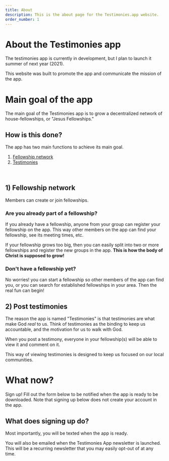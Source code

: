 ```yaml
---
title: About
description: This is the about page for the Testimonies.app website.
order_number: 1
---
```



# About the Testimonies app

The testimonies app is currently in development, but I plan to launch it summer of next year (2021).

This website was built to promote the app and communicate the mission of the app.

# Main goal of the app

The main goal of the Testimonies app is to grow a decentralized network of house-fellowships, or "Jesus Fellowships."

## How is this done?

The app has two main functions to achieve its main goal.

1. [Fellowship network](#1-fellowship-network)
2. [Testimonies](#2-post-testimonies)

<br />

## 1) Fellowship network

Members can create or join fellowships.

### Are you already part of a fellowship?

If you already have a fellowship, anyone from your group can register your fellowship on the app. This way other members on the app can find your fellowship, see its meeting times, etc.

If your fellowship grows too big, then you can easily split into two or more fellowships and register the new groups in the app. **This is how the body of Christ is supposed to grow!**

### Don't have a fellowship yet?

No worries! you can start a fellowship so other members of the app can find you, or you can search for established fellowships in your area. Then the real fun can begin!

## 2) Post testimonies

The reason the app is named "Testimonies" is that testimonies are what make God *real* to us. Think of testimonies as the binding to keep us accountable, and the motivation for us to walk with God.

When you post a testimony, everyone in your fellowship(s) will be able to view it and comment on it.

This way of viewing testimonies is designed to keep us focused on our local communities.

# What now?

Sign up! Fill out the form below to be notified when the app is ready to be downloaded. Note that signing up below does not create your account in the app.

## What does signing up do?

Most importantly, you will be texted when the app is ready.

You will also be emailed when the Testimonies App newsletter is launched. This will be a recurring newsletter that you may easily opt-out of at any time.
